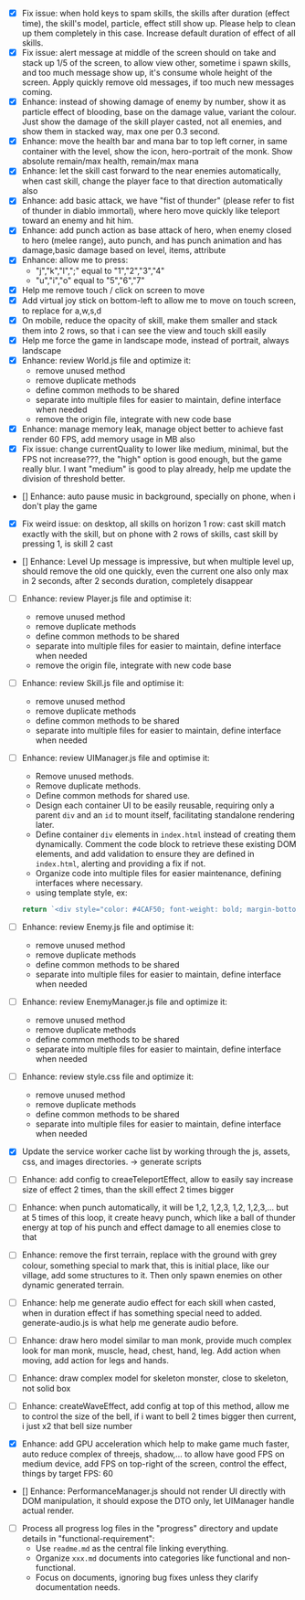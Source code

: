 - [x] Fix issue: when hold keys to spam skills, the skills after duration (effect time), the skill's model, particle, effect still show up. Please help to clean up them completely in this case. Increase default duration of effect of all skills.
- [x] Fix issue: alert message at middle of the screen should on take and stack up 1/5 of the screen, to allow view other, sometime i spawn skills, and too much message show up, it's consume whole height of the screen. Apply quickly remove old messages, if too much new messages coming.
- [x] Enhance: instead of showing damage of enemy by number, show it as particle effect of blooding, base on the damage value, variant the colour. Just show the damage of the skill player casted, not all enemies, and show them in stacked way, max one per 0.3 second.
- [x] Enhance: move the health bar and mana bar to top left corner, in same container with the level, show the icon, hero-portrait of the monk. Show absolute remain/max health, remain/max mana
- [x] Enhance: let the skill cast forward to the near enemies automatically, when cast skill, change the player face to that direction automatically also
- [x] Enhance: add basic attack, we have "fist of thunder" (please refer to fist of thunder in diablo immortal), where hero move quickly like teleport toward an enemy and hit him.
- [x] Enhance: add punch action as base attack of hero, when enemy closed to hero (melee range), auto punch, and has punch animation and has damage,basic damage based on level, items, attribute
- [x] Enhance: allow me to press:
    - "j","k","l",";" equal to "1","2","3","4"
    - "u","i","o" equal to "5","6","7"
- [x] Help me remove touch / click on screen to move
- [x] Add virtual joy stick on bottom-left to allow me to move on touch screen, to replace for a,w,s,d
- [x] On mobile, reduce the opacity of skill, make them smaller and stack them into 2 rows, so that i can see the view and touch skill easily
- [x] Help me force the game in landscape mode, instead of portrait, always landscape
- [x] Enhance: review World.js file and optimize it:
    - remove unused method
    - remove duplicate methods
    - define common methods to be shared
    - separate into multiple files for easier to maintain, define interface when needed
    - remove the origin file, integrate with new code base
- [x] Enhance: manage memory leak, manage object better to achieve fast render 60 FPS, add memory usage in MB also
- [x] Fix issue: change currentQuality to lower like medium, minimal, but the FPS not increase???, the "high" option is good enough, but the game really blur. I want "medium" is good to play already, help me update the division of threshold better.
- [] Enhance: auto pause music in background, specially on phone, when i don't play the game
- [x] Fix weird issue: on desktop, all skills on horizon 1 row: cast skill match exactly with the skill, but on phone with 2 rows of skills, cast skill by pressing 1, is skill 2 cast
- [] Enhance: Level Up message is impressive, but when multiple level up, should remove the old one quickly, even the current one also only max in 2 seconds, after 2 seconds duration, completely disappear

- [ ] Enhance: review Player.js file and optimise it:
    - remove unused method
    - remove duplicate methods
    - define common methods to be shared
    - separate into multiple files for easier to maintain, define interface when needed
    - remove the origin file, integrate with new code base


- [ ] Enhance: review Skill.js file and optimise it:
    - remove unused method
    - remove duplicate methods
    - define common methods to be shared
    - separate into multiple files for easier to maintain, define interface when needed


- [ ] Enhance: review UIManager.js file and optimise it:
    - Remove unused methods.
    - Remove duplicate methods.
    - Define common methods for shared use.
    - Design each container UI to be easily reusable, requiring only a parent `div` and an `id` to mount itself, facilitating standalone rendering later.
    - Define container `div` elements in `index.html` instead of creating them dynamically. Comment the code block to retrieve these existing DOM elements, and add validation to ensure they are defined in `index.html`, alerting and providing a fix if not.
    - Organize code into multiple files for easier maintenance, defining interfaces where necessary.
    - using template style, ex:
    ```js
    return `<div style="color: #4CAF50; font-weight: bold; margin-bottom: 5px;">GPU INFORMATION</div><div><span style="color: #aaa;">Vendor:</span> ${gpuVendor}</div>`
    ```

- [ ] Enhance: review Enemy.js file and optimise it:
    - remove unused method
    - remove duplicate methods
    - define common methods to be shared
    - separate into multiple files for easier to maintain, define interface when needed


- [ ] Enhance: review EnemyManager.js file and optimize it:
    - remove unused method
    - remove duplicate methods
    - define common methods to be shared
    - separate into multiple files for easier to maintain, define interface when needed

- [ ] Enhance: review style.css file and optimize it:
    - remove unused method
    - remove duplicate methods
    - define common methods to be shared
    - separate into multiple files for easier to maintain, define interface when needed

    


- [x] Update the service worker cache list by working through the js, assets, css, and images directories. -> generate scripts

- [ ] Enhance: add config to creaeTeleportEffect, allow to easily say increase size of effect 2 times, than the skill effect 2 times bigger
- [ ] Enhance: when punch automatically, it will be 1,2, 1,2,3, 1,2, 1,2,3,... but at 5 times of this loop, it create heavy punch, which like a ball of thunder energy at top of his punch and effect damage to all enemies close to that
- [ ] Enhance: remove the first terrain, replace with the ground with grey colour, something special to mark that, this is initial place, like our village, add some structures to it. Then only spawn enemies on other dynamic generated terrain.
- [ ] Enhance: help me generate audio effect for each skill when casted, when in duration effect if has something special need to added. generate-audio.js is what help me generate audio before.
- [ ] Enhance: draw hero model similar to man monk, provide much complex look for man monk, muscle, head, chest, hand, leg. Add action when moving, add action for legs and hands.
- [ ] Enhance: draw complex model for skeleton monster, close to skeleton, not solid box
- [ ] Enhance: createWaveEffect, add config at top of this method, allow me to control the size of the bell, if i want to bell 2 times bigger then current, i just x2 that bell size number
- [x] Enhance: add GPU acceleration which help to make game much faster, auto reduce complex of threejs, shadow,... to allow have good FPS on medium device, add FPS on top-right of the screen, control the effect, things by target FPS: 60


- [] Enhance: PerformanceManager.js should not render UI directly with DOM manipulation, it should expose the DTO only, let UIManager handle actual render.



- [ ] Process all progress log files in the "progress" directory and update details in "functional-requirement":
  - Use `readme.md` as the central file linking everything.
  - Organize `xxx.md` documents into categories like functional and non-functional.
  - Focus on documents, ignoring bug fixes unless they clarify documentation needs.








